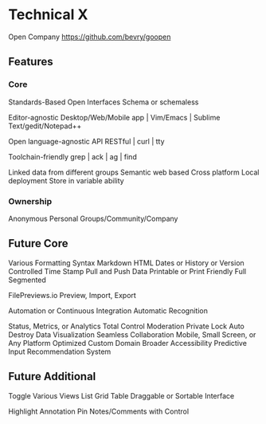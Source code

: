 Technical X
===========

Open Company
https://github.com/bevry/goopen

Features
--------

### Core

Standards-Based Open Interfaces
Schema or schemaless

Editor-agnostic
  Desktop/Web/Mobile app | Vim/Emacs | Sublime Text/gedit/Notepad++

Open language-agnostic API
  RESTful | curl | tty

Toolchain-friendly
  grep | ack | ag | find

Linked data from different groups
Semantic web based
Cross platform
Local deployment
Store in variable ability

### Ownership

Anonymous
Personal
Groups/Community/Company

## Future Core

Various Formatting Syntax
  Markdown
  HTML
Dates or History or Version Controlled
  Time Stamp
Pull and Push Data
Printable or Print Friendly
  Full
  Segmented

FilePreviews.io
Preview, Import, Export

Automation or Continuous Integration
Automatic Recognition

Status, Metrics, or Analytics
Total Control
  Moderation
  Private
  Lock
  Auto Destroy
Data Visualization
Seamless Collaboration
Mobile, Small Screen, or Any Platform Optimized
Custom Domain
Broader Accessibility
Predictive Input
Recommendation System

## Future Additional

Toggle Various Views
  List
  Grid
  Table
Draggable or Sortable Interface

Highlight
Annotation
Pin Notes/Comments with Control


